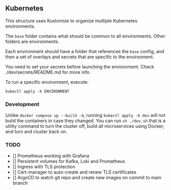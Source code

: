 ## Kubernetes

This structure uses Kustomize to organize multiple Kubernetes environments.

The `base` folder contains what should be common to all environments.
Other folders are environments.

Each environment should have a folder that references the `base` config, and then
a set of overlays and secrets that are specific to the environment.

You need to set your secrets before launching the environment.
Check ./dev/secrets/README.md for more info.

To run a specific environment, execute:

`kubectl apply -k ENVIRONMENT`

### Development

Unlike `docker compose up --build -d`, running `kubectl apply -k dev` will not
build the containers in case they changed. You can run `sh ./dev.sh` that is a
utility command to turn the cluster off, build all microservices using Docker,
and turn and cluster back on.

### TODO

- [] Prometheus working with Grafana
- [] Persistent volumes for Kafka, Loki and Prometheus
- [] Ingress with TLS protection
- [] Cert-manager to auto-create and renew TLS certificates
- [] ArgoCD to watch git repo and create new images on commit to main branch
